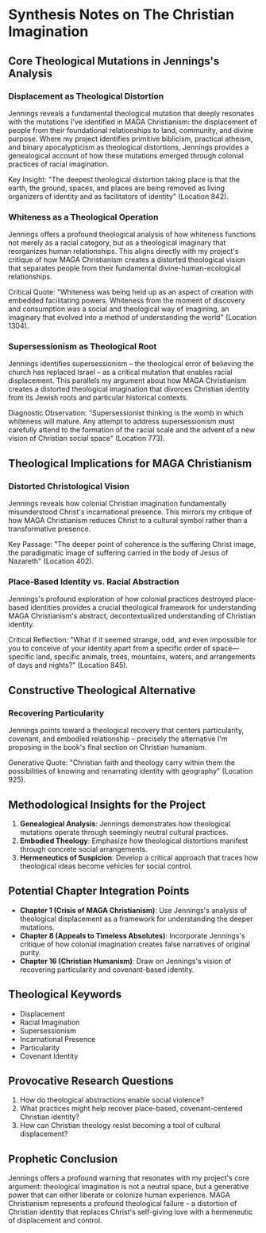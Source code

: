 # Synthesis Notes on The Christian Imagination

## Core Theological Mutations in Jennings's Analysis

### Displacement as Theological Distortion
Jennings reveals a fundamental theological mutation that deeply resonates with the mutations I've identified in MAGA Christianism: the displacement of people from their foundational relationships to land, community, and divine purpose. Where my project identifies primitive biblicism, practical atheism, and binary apocalypticism as theological distortions, Jennings provides a genealogical account of how these mutations emerged through colonial practices of racial imagination.

Key Insight: "The deepest theological distortion taking place is that the earth, the ground, spaces, and places are being removed as living organizers of identity and as facilitators of identity" (Location 842).

### Whiteness as a Theological Operation
Jennings offers a profound theological analysis of how whiteness functions not merely as a racial category, but as a theological imaginary that reorganizes human relationships. This aligns directly with my project's critique of how MAGA Christianism creates a distorted theological vision that separates people from their fundamental divine-human-ecological relationships.

Critical Quote: "Whiteness was being held up as an aspect of creation with embedded facilitating powers. Whiteness from the moment of discovery and consumption was a social and theological way of imagining, an imaginary that evolved into a method of understanding the world" (Location 1304).

### Supersessionism as Theological Root
Jennings identifies supersessionism – the theological error of believing the church has replaced Israel – as a critical mutation that enables racial displacement. This parallels my argument about how MAGA Christianism creates a distorted theological imagination that divorces Christian identity from its Jewish roots and particular historical contexts.

Diagnostic Observation: "Supersessionist thinking is the womb in which whiteness will mature. Any attempt to address supersessionism must carefully attend to the formation of the racial scale and the advent of a new vision of Christian social space" (Location 773).

## Theological Implications for MAGA Christianism

### Distorted Christological Vision
Jennings reveals how colonial Christian imagination fundamentally misunderstood Christ's incarnational presence. This mirrors my critique of how MAGA Christianism reduces Christ to a cultural symbol rather than a transformative presence.

Key Passage: "The deeper point of coherence is the suffering Christ image, the paradigmatic image of suffering carried in the body of Jesus of Nazareth" (Location 402).

### Place-Based Identity vs. Racial Abstraction
Jennings's profound exploration of how colonial practices destroyed place-based identities provides a crucial theological framework for understanding MAGA Christianism's abstract, decontextualized understanding of Christian identity.

Critical Reflection: "What if it seemed strange, odd, and even impossible for you to conceive of your identity apart from a specific order of space—specific land, specific animals, trees, mountains, waters, and arrangements of days and nights?" (Location 845).

## Constructive Theological Alternative

### Recovering Particularity
Jennings points toward a theological recovery that centers particularity, covenant, and embodied relationship – precisely the alternative I'm proposing in the book's final section on Christian humanism.

Generative Quote: "Christian faith and theology carry within them the possibilities of knowing and renarrating identity with geography" (Location 925).

## Methodological Insights for the Project

1. **Genealogical Analysis**: Jennings demonstrates how theological mutations operate through seemingly neutral cultural practices.
2. **Embodied Theology**: Emphasize how theological distortions manifest through concrete social arrangements.
3. **Hermeneutics of Suspicion**: Develop a critical approach that traces how theological ideas become vehicles for social control.

## Potential Chapter Integration Points

- **Chapter 1 (Crisis of MAGA Christianism)**: Use Jennings's analysis of theological displacement as a framework for understanding the deeper mutations.
- **Chapter 8 (Appeals to Timeless Absolutes)**: Incorporate Jennings's critique of how colonial imagination creates false narratives of original purity.
- **Chapter 16 (Christian Humanism)**: Draw on Jennings's vision of recovering particularity and covenant-based identity.

## Theological Keywords
- Displacement
- Racial Imagination
- Supersessionism
- Incarnational Presence
- Particularity
- Covenant Identity

## Provocative Research Questions
1. How do theological abstractions enable social violence?
2. What practices might help recover place-based, covenant-centered Christian identity?
3. How can Christian theology resist becoming a tool of cultural displacement?

## Prophetic Conclusion
Jennings offers a profound warning that resonates with my project's core argument: theological imagination is not a neutral space, but a generative power that can either liberate or colonize human experience. MAGA Christianism represents a profound theological failure – a distortion of Christian identity that replaces Christ's self-giving love with a hermeneutic of displacement and control.
